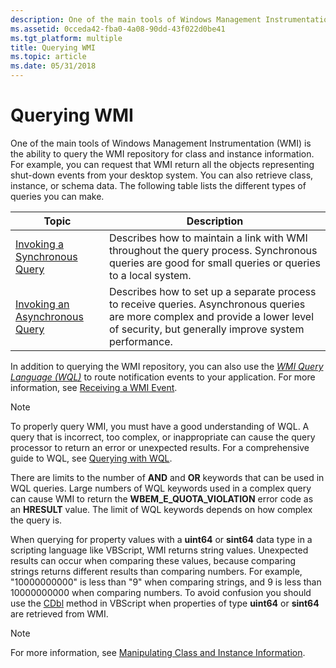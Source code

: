 ```yaml
---
description: One of the main tools of Windows Management Instrumentation (WMI) is the ability to query the WMI repository for class and instance information.
ms.assetid: 0cceda42-fba0-4a08-90dd-43f022d0be41
ms.tgt_platform: multiple
title: Querying WMI
ms.topic: article
ms.date: 05/31/2018
---
```


# Querying WMI

One of the main tools of Windows Management Instrumentation (WMI) is the ability to query the WMI repository for class and instance information. For example, you can request that WMI return all the objects representing shut-down events from your desktop system. You can also retrieve class, instance, or schema data. The following table lists the different types of queries you can make.



| Topic                                                                | Description                                                                                                                                                                                      |
|----------------------------------------------------------------------|--------------------------------------------------------------------------------------------------------------------------------------------------------------------------------------------------|
| [Invoking a Synchronous Query](invoking-a-synchronous-query.md)     | Describes how to maintain a link with WMI throughout the query process. Synchronous queries are good for small queries or queries to a local system.<br/>                                  |
| [Invoking an Asynchronous Query](invoking-an-asynchronous-query.md) | Describes how to set up a separate process to receive queries. Asynchronous queries are more complex and provide a lower level of security, but generally improve system performance.<br/> |



 

In addition to querying the WMI repository, you can also use the [*WMI Query Language (WQL)*](gloss-w.md) to route notification events to your application. For more information, see [Receiving a WMI Event](receiving-a-wmi-event.md).

> [!Note]
>
> To properly query WMI, you must have a good understanding of WQL. A query that is incorrect, too complex, or inappropriate can cause the query processor to return an error or unexpected results. For a comprehensive guide to WQL, see [Querying with WQL](querying-with-wql.md).
>
> There are limits to the number of **AND** and **OR** keywords that can be used in WQL queries. Large numbers of WQL keywords used in a complex query can cause WMI to return the **WBEM\_E\_QUOTA\_VIOLATION** error code as an **HRESULT** value. The limit of WQL keywords depends on how complex the query is.
>
> When querying for property values with a **uint64** or **sint64** data type in a scripting language like VBScript, WMI returns string values. Unexpected results can occur when comparing these values, because comparing strings returns different results than comparing numbers. For example, "10000000000" is less than "9" when comparing strings, and 9 is less than 10000000000 when comparing numbers. To avoid confusion you should use the [CDbl](/previous-versions//ftekwwt0(v=vs.85)) method in VBScript when properties of type **uint64** or **sint64** are retrieved from WMI.

 

> [!Note]  

 

For more information, see [Manipulating Class and Instance Information](manipulating-class-and-instance-information.md).

 

